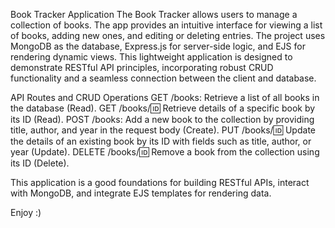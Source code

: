 Book Tracker Application
The Book Tracker allows users to manage a collection of books. The app provides an intuitive interface for viewing a list of books, adding new ones, and editing or deleting entries. The project uses MongoDB as the database, Express.js for server-side logic, and EJS for rendering dynamic views. This lightweight application is designed to demonstrate RESTful API principles, incorporating robust CRUD functionality and a seamless connection between the client and database.

API Routes and CRUD Operations
GET /books: Retrieve a list of all books in the database (Read).
GET /books/:id: Retrieve details of a specific book by its ID (Read).
POST /books: Add a new book to the collection by providing title, author, and year in the request body (Create).
PUT /books/:id: Update the details of an existing book by its ID with fields such as title, author, or year (Update).
DELETE /books/:id: Remove a book from the collection using its ID (Delete).

This application is a good foundations for building RESTful APIs, interact with MongoDB, and integrate EJS templates for rendering data.

Enjoy :)
